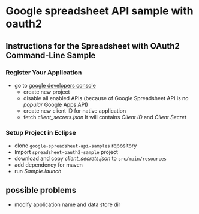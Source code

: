 # Google spreadsheet API sample with oauth2

## Instructions for the Spreadsheet with OAuth2 Command-Line Sample

### Register Your Application
- go to [google developers console](https://console.developers.google.com/project)
  - create new project
  - disable all enabled APIs 
    (because of Google Spreadsheet API is no *popular* Google Apps API)
  - create new client ID for native application
  - fetch *client_secrets.json*
    It will contains *Client ID* and *Client Secret*

### Setup Project in Eclipse
- clone `google-spreadsheet-api-samples` repository
- Import `spreadsheet-oauth2-sample` project
- download and copy *client_secrets.json* to `src/main/resources`
- add dependency for maven
- run *Sample.launch*
 

## possible problems
- modify application name and data store dir
